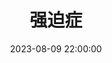 ---
title: 强迫症
date: 2023-08-09 22:00:00
permalink: /精神分析/强迫症/
categories:
- 哲学
- 精神分析
tags:
- 强迫症
---